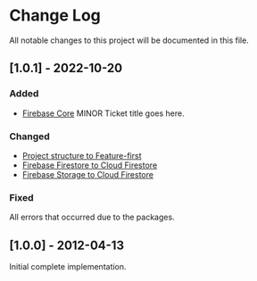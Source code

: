# Change Log

All notable changes to this project will be documented in this file.

## [1.0.1] - 2022-10-20

### Added

- [Firebase Core](https://firebase.google.com/docs/reference/ios/firebasecore/api/reference/Classes)
  MINOR Ticket title goes here.

### Changed

- [Project structure to Feature-first](https://kodytechnolab.com/blog/layer-first-or-feature-first-flutter-project-structure/)
- [Firebase Firestore to Cloud Firestore](https://firebase.google.com/docs/firestore)
- [Firebase Storage to Cloud Firestore](https://firebase.google.com/docs/firestore)

### Fixed

All errors that occurred due to the packages.

## [1.0.0] - 2012-04-13

Initial complete implementation.
